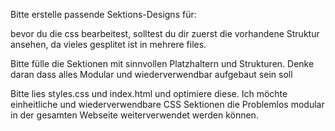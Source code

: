 Bitte erstelle passende Sektions-Designs für:

bevor du die css bearbeitest, solltest du dir zuerst die vorhandene Struktur ansehen, da vieles gesplitet ist in mehrere files.

Bitte fülle die Sektionen mit sinnvollen Platzhaltern und Strukturen. Denke daran dass alles Modular und wiederverwendbar aufgebaut sein soll

Bitte lies styles.css und index.html und optimiere diese. Ich möchte einheitliche und wiederverwendbare CSS Sektionen die Problemlos modular in der gesamten Webseite weiterverwendet werden können.
